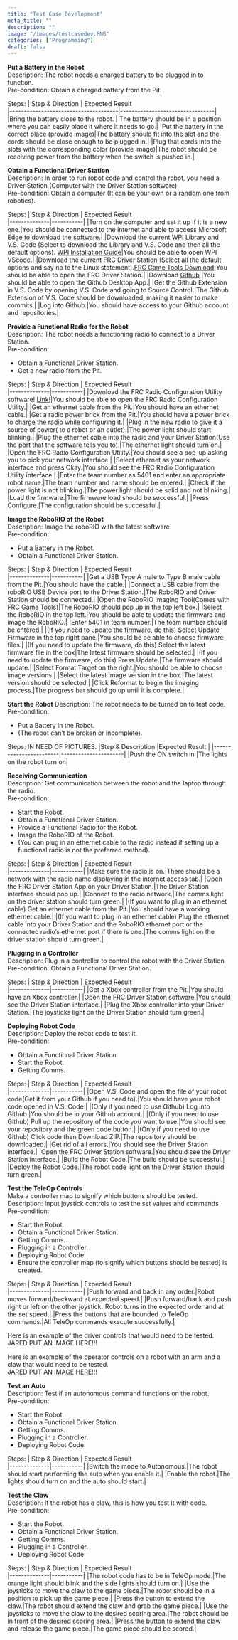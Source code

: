 ```yaml
---
title: "Test Case Development"
meta_title: ""
description: ""
image: "/images/testcasedev.PNG"
categories: ["Programming"]
draft: false
---
```

**Put a Battery in the Robot**\
Description: The robot needs a charged battery to be plugged in to function.\
Pre-condition: Obtain a charged battery from the Pit.

Steps:
| Step & Direction      | Expected Result   
|--------------------------------------|---------------------------------|
|Bring the battery close to the robot. | The battery should be in a position where you can easily place it where it needs to go.|
|Put the battery in the correct place (provide image)|The battery should fit into the slot and the cords should be close enough to be plugged in.|
|Plug that cords into the slots with the corresponding color (provide image)|The robot should be receiving power from the battery when the switch is pushed in.|

**Obtain a Functional Driver Station**\
Description: In order to run robot code and control the robot, you need a Driver Station (Computer with the Driver Station software)\
Pre-condition: Obtain a computer (It can be your own or a random one from robotics).

Steps:
| Step & Direction      | Expected Result   
|--------------|-----------|
|Turn on the computer and set it up if it is a new one.|You should be connected to the internet and able to access Microsoft Edge to download the software.|
|Download the current WPI Library and V.S. Code (Select to download the Library and V.S. Code and then all the default options). [WPI Installation Guide](https://docs.wpilib.org/en/stable/docs/zero-to-robot/step-2/wpilib-setup.html)|You should be able to open WPI VScode.|
|Download the current FRC Driver Station (Select all the default options and say no to the Linux statement).[FRC Game Tools Download](https://www.ni.com/en/support/downloads/drivers/download.frc-game-tools.html#479842)|You should be able to open the FRC Driver Station.|
|Download [Github](https://github.com) |You should be able to open the Github Desktop App.|
|Get the Github Extension in V.S. Code by opening V.S. Code and going to Source Control.|The Github Extension of V.S. Code should be downloaded, making it easier to make commits.|
|Log into Github.|You should have access to your Github account and repositories.|

**Provide a Functional Radio for the Robot**\
Description: The robot needs a functioning radio to connect to a Driver Station.\
Pre-condition:
- Obtain a Functional Driver Station.
- Get a new radio from the Pit.

Steps:
| Step & Direction      | Expected Result   
|--------------|-----------|
|Download the FRC Radio Configuration Utility software! [Link!](https://docs.wpilib.org/en/stable/docs/zero-to-robot/step-3/radio-programming.html)|You should be able to open the FRC Radio Configuration Utility.|
|Get an ethernet cable from the Pit.|You should have an ethernet cable.|
|Get a radio power brick from the Pit.|You should have a power brick to charge the radio while configuring it.|
|Plug in the new radio to give it a source of power( to a robot or an outlet).|The power light should start blinking.|
|Plug the ethernet cable into the radio and your Driver Station(Use the port that the software tells you to).|The ethernet light should turn on.|
|Open the FRC Radio Configuration Utility.|You should see a pop-up asking you to pick your network interface.|
|Select ethernet as your network interface and press Okay.|You should see the FRC Radio Configuration Utility interface.|
|Enter the team number as 5401 and enter an appropriate robot name.|The team number and name should be entered.|
|Check if the power light is not blinking.|The power light should be solid and not blinking.|
|Load the firmware.|The firmware load should be successful.|
|Press Configure.|The configuration should be successful.|

**Image the RoboRIO of the Robot**\
Description: Image the roboRIO with the latest software\
Pre-condition:
- Put a Battery in the Robot.
- Obtain a Functional Driver Station.

Steps:
| Step & Direction | Expected Result   
|--------------|-----------|
|Get a USB Type A male to Type B male cable from the Pit.|You should have the cable.|
|Connect a USB cable from the roboRIO USB Device port to the Driver Station.|The RoboRIO and Driver Station should be connected.|
|Open the RoboRIO Imaging Tool(Comes with [FRC Game Tools](https://www.ni.com/en/support/downloads/drivers/download.frc-game-tools.html#479842))|The RoboRIO should pop up in the top left box.|
|Select the RoboRIO in the top left.|You should be able to update the firmware and image the RoboRIO.|
|Enter 5401 in team number.|The team number should be entered.|
|(If you need to update the firmware, do this) Select Update Firmware in the top right pane.|You should be be able to choose firmware files.|
|(If you need to update the firmware, do this) Select the latest firmware file in the box|The latest firmware should be selected.|
|(If you need to update the firmware, do this) Press Update.|The firmware should update.|
|Select Format Target on the right.|You should be able to choose image versions.|
|Select the latest image version in the box.|The latest version should be selected.|
|Click Reformat to begin the imaging process.|The progress bar should go up until it is complete.|

**Start the Robot**
Description: The robot needs to be turned on to test code.
Pre-condition:
- Put a Battery in the Robot.
- (The robot can’t be broken or incomplete).

Steps: IN NEED OF PICTURES.
|Step & Description      |Expected Result       |
|------------------------|----------------------|
|Push the ON switch in   |The lights on the robot turn on|

**Receiving Communication**\
Description: Get communication between the robot and the laptop through the radio.\
Pre-condition:
- Start the Robot.
- Obtain a Functional Driver Station.
- Provide a Functional Radio for the Robot.
- Image the RoboRIO of the Robot.
- (You can plug in an ethernet cable to the radio instead if setting up a functional radio is not the preferred method).

Steps:
| Step & Direction      | Expected Result   
|--------------|-----------|
|Make sure the radio is on.|There should be a network with the radio name displaying in the internet access tab.|
|Open the FRC Driver Station App on your Driver Station.|The Driver Station interface should pop up.|
|Connect to the radio network.|The comms light on the driver station should turn green.|
|(If you want to plug in an ethernet cable) Get an ethernet cable from the Pit.|You should have a working ethernet cable.|
|(If you want to plug in an ethernet cable) Plug the ethernet cable into your Driver Station and the RoboRIO ethernet port or the connected radio’s ethernet port if there is one.|The comms light on the driver station should turn green.|

**Plugging in a Controller**\
Description: Plug in a controller to control the robot with the Driver Station\
Pre-condition: Obtain a Functional Driver Station.

Steps:
| Step & Direction      | Expected Result   
|--------------|-----------|
|Get a Xbox controller from the Pit.|You should have an Xbox controller.|
|Open the FRC Driver Station software.|You should see the Driver Station interface.|
|Plug the Xbox controller into your Driver Station.|The joysticks light on the Driver Station should turn green.|

**Deploying Robot Code**\
Description: Deploy the robot code to test it.\
Pre-condition:
- Obtain a Functional Driver Station.
- Start the Robot.
- Getting Comms.

Steps:
| Step & Direction      | Expected Result   
|--------------|-----------|
|Open V.S. Code and open the file of your robot code(Get it from your Github if you need to).|You should have your robot code opened in V.S. Code.|
|(Only if you need to use Github) Log into Github.|You should be in your Github account.|
|(Only if you need to use Github) Pull up the repository of the code you want to use.|You should see your repository and the green code button.|
|(Only if you need to use Github) Click code then Download ZIP.|The repository should be downloaded.|
|Get rid of all errors.|You should see the Driver Station interface.|
|Open the FRC Driver Station software.|You should see the Driver Station interface.|
|Build the Robot Code.|The build should be successful.|
|Deploy the Robot Code.|The robot code light on the Driver Station should turn green.|

**Test the TeleOp Controls**\
Make a controller map to signify which buttons should be tested.\
Description: Input joystick controls to test the set values and commands\
Pre-condition:
- Start the Robot.
- Obtain a Functional Driver Station.
- Getting Comms.
- Plugging in a Controller.
- Deploying Robot Code.
- Ensure the controller map (to signify which buttons should be tested) is created.

Steps:
| Step & Direction      | Expected Result   
|--------------|-----------|
|Push forward and back in any order.|Robot moves forward/backward at expected speed.|
|Push forward/back and push right or left on the other joystick.|Robot turns in the expected order and at the set speed.|
|Press the buttons that are bounded to TeleOp commands.|All TeleOp commands execute successfully.|

Here is an example of the driver controls that would need to be tested.\
JARED PUT AN IMAGE HERE!!!

Here is an example of the operator controls on a robot with an arm and a claw that would need to be tested.\
JARED PUT AN IMAGE HERE!!!

**Test an Auto**\
Description: Test if an autonomous command functions on the robot.\
Pre-condition:
- Start the Robot.
- Obtain a Functional Driver Station.
- Getting Comms.
- Plugging in a Controller.
- Deploying Robot Code.

Steps:
| Step & Direction      | Expected Result   
|--------------|-----------|
|Switch the mode to Autonomous.|The robot should start performing the auto when you enable it.|
|Enable the robot.|The lights should turn on and the auto should start.|

**Test the Claw**\
Description: If the robot has a claw, this is how you test it with code.\
Pre-condition:
- Start the Robot.
- Obtain a Functional Driver Station.
- Getting Comms.
- Plugging in a Controller.
- Deploying Robot Code.

Steps:
| Step & Direction      | Expected Result   
|--------------|-----------|
|The robot code has to be in TeleOp mode.|The orange light should blink and the side lights should turn on.|
|Use the joysticks to move the claw to the game piece.|The robot should be in a position to pick up the game piece.|
|Press the button to extend the claw.|The robot should extend the claw and grab the game piece.|
|Use the joysticks to move the claw to the desired scoring area.|The robot should be in front of the desired scoring area.|
|Press the button to extend the claw and release the game piece.|The game piece should be scored.|
